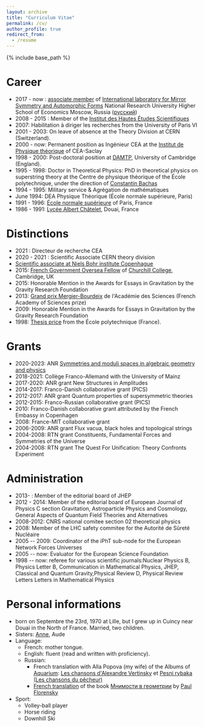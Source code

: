 ```yaml
---
layout: archive
title: "Curriculum Vitae"
permalink: /cv/
author_profile: true
redirect_from:
  - /resume
---
```


{% include base_path %}


Career
====
* 2017 - now : [associate member](https://ms.hse.ru/en/associate_members) of  [International laboratory for Mirror Symmetry and Automorphic Forms](https://ms.hse.ru/en/) National Research University Higher School of Economics  Moscow, Russia ([русский](https://ms.hse.ru/associate_members/))
* 2008 - 2015 : Member of the [Institut des Hautes Études
Scientifiques](http://www.ihes.fr/)
* 2007: Habilitation à diriger les recherches from the University of Paris VI
* 2001 - 2003: On leave of absence at the Theory Division at CERN (Switzerland).
* 2000 - now: Permanent position as Ingénieur CEA at the [Institut de Physique théorique](http://ipht.cea.fr/) of CEA-Saclay 
* 1998 - 2000: Post-doctoral position at [DAMTP](http://www.damtp.cam.ac.uk/user/hep/), University of Cambridge (England).
* 1995 - 1998: Doctor in Theoretical Physics: PhD in theoretical physics on superstring theory at the Centre de physique théorique of the École polytechnique, under the direction of [Constantin Bachas](http://heplibw3.slac.stanford.edu./cgi-bin/spiface/find/hep/www?FORMAT=WWW&rawcmd=find+a+bachas,c)
* 1994 - 1995: Military service & Agrégation de mathématiques
* June 1994: DEA Physique Théorique (École normale supérieure, Paris)
* 1991 - 1996: [École normale supérieure](http://www.ens.fr/) of Paris,
France
* 1986 - 1991: [Lycée Albert Châtelet](http://www.chatelet-douai.fr/), Douai, France
  

Distinctions
====
* 2021 : Directeur de recherche CEA
* 2020 - 2021 : Scientific Associate CERN theory division
* [Scientific associate at Niels Bohr institute Copenhague](https://nbia.nbi.ku.dk/members/adjuncts-and-associates/)
* 2015: [French Government Oversea Fellow](https://www.chu.cam.ac.uk/about/master-fellows/fellowship-categories/french-government-fellowships/) of [Churchill College](https://www.chu.cam.ac.uk/), Cambridge, UK
* 2015: Honorable Mention in the  Awards for Essays in Gravitation by the Gravity Research Foundation
* 2013: [Grand prix Mergier-Bourdeix](https://www.academie-sciences.fr/archivage_site/activite/prix/gp_mergier.htm) de l'Académie des Sciences (French Academy of Sciences prize)
* 2009: Honorable Mention in the  Awards for Essays in Gravitation by the Gravity Research Foundation
* 1998: [Thesis price](http://www.ecoledoctorale.polytechnique.fr/etudes_doctorales/theses/prix/Prix1998.php) from the École polytechnique (France).


Grants
====
* 2020-2023: ANR [Symmetries and moduli spaces in algebraic geometry and physics](https://smagp.pages.math.cnrs.fr/)
* 2018-2021: Collège Franco-Allemand with the University of Mainz
* 2017-2020: ANR grant New Structures in Amplitudes 
* 2014-2017: Franco-Danish  collaborative grant (PICS)
* 2012-2017: ANR grant Quantum properties of supersymmetric theories
* 2012-2015: Franco-Russian  collaborative grant (PICS)
* 2010: Franco-Danish collaborative grant attributed by the French Embassy in Copenhagen
* 2008: France-MIT collaborative grant
* 2006-2009: ANR grant Flux vacua, black holes and topological strings
* 2004-2008: RTN grant Constituents, Fundamental Forces and Symmetries of the Universe
* 2004-2008: RTN grant The Quest For Unification: Theory Confronts Experiment


Administration 
=====
* 2013- : Member of the editorial board of JHEP
* 2012 - 2014: Member of the editorial board of European Journal of Physics C section  Gravitation, Astroparticle Physics and Cosmology, General Aspects of Quantum Field Theories and Alternatives
* 2008-2012: CNRS national comitee section 02 theoretical physics
* 2008: Member of the LHC safety commitee for the Autorité de Sûreté Nucléaire
* 2005 -- 2009: Coordinator of the iPhT sub-node for the European Network Forces Universes
* 2005 -- now: Evaluator for the European Science Foundation
* 1998 -- now: referee for various scientific journals:Nuclear Physics B, Physics Letter B, Communication in Mathematical Physics, JHEP, Classical and Quantum Gravity,Physical Review D, Physical Review Letters Letters in Mathematical Physics

Personal informations
=====
* born on Septembre the 23rd, 1970 at Lille, but I grew up in Cuincy near Douai in the North of France.
Married, two children.
* Sisters: [Anne](http://out-dog.wix.com/avstt),  Aude 
* Language: 
   * French: mother tongue.
   * English: fluent (read and written with proficiency).
   *  Russian:
       * French translation with Alla Popova (my wife) of the Albums of [Aquarium](http://www.aquarium-web.com/archiv/fr/albums/main_fr.htm): [Les chansons d'Alexandre Vertinsky](http://www.aquarium-web.com/archiv/fr/albums/vert.htm) et [Pesni rybaka (Les chansons du pêcheur)](http://www.aquarium-web.com/archiv/fr/albums/rybak.htm)
       * [French translation](http://www.zones-sensibles.org/pavel-florensky-les-imaginaires-en-geometrie/) of the book [Мнимости в геометрии](https://ru.wikipedia.org/wiki/%D0%9C%D0%BD%D0%B8%D0%BC%D0%BE%D1%81%D1%82%D0%B8_%D0%B2_%D0%B3%D0%B5%D0%BE%D0%BC%D0%B5%D1%82%D1%80%D0%B8%D0%B8) by [Paul Florensky](https://en.wikipedia.org/wiki/Pavel_Florensky)
* Sport:
   *  Volley-ball player 
   * Horse riding
   * Downhill Ski

